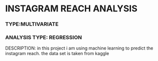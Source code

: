 
# INSTAGRAM REACH ANALYSIS

### TYPE:MULTIVARIATE

### ANALYSIS TYPE: REGRESSION


DESCRIPTION:
in this project i am using machine learning to predict the instagram reach. the data set is taken from kaggle


